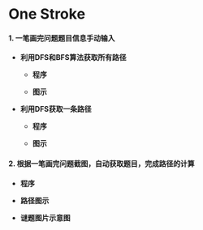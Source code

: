 # One Stroke

#### 1. 一笔画完问题题目信息手动输入


* **利用DFS和BFS算法获取所有路径**

  + **程序**
  
  + **图示**
  
  
  
  
* **利用DFS获取一条路径**

  + **程序**
  
  + **图示**
  
  
  
 #### 2. 根据一笔画完问题截图，自动获取题目，完成路径的计算
 
   + **程序**
  
   + **路径图示**
  
  
   + **谜题图片示意图**
